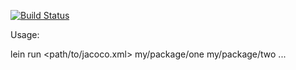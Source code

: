 [![Build Status](https://travis-ci.org/freiheit-com/fdc-coverage-data-processing.svg?branch=master)](https://travis-ci.org/freiheit-com/fdc-coverage-data-processing)

Usage:

lein run <path/to/jacoco.xml> my/package/one my/package/two ...
